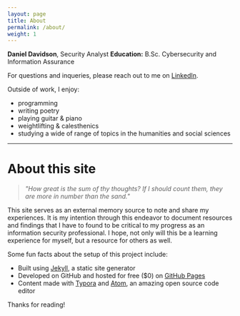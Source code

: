 ```yaml
---
layout: page
title: About
permalink: /about/
weight: 1
---
```


**Daniel Davidson**, Security Analyst
**Education:** B.Sc. Cybersecurity and Information Assurance

For questions and inqueries, please reach out to me on [LinkedIn](https://linkedin.com/in/danieldav).

Outside of work, I enjoy:
- programming
- writing poetry
- playing guitar & piano
- weightlifting & calesthenics
- studying a wide of range of topics in the humanities and social sciences

------

# About this site

> *"How great is the sum of thy thoughts? If I should count them, they are more in number than the sand."*

This site serves as an external memory source to note and share my experiences. It is my intention through this endeavor to document resources and findings that I have to found to be critical to my progress as an information security professional. I hope, not only will this be a learning experience for myself, but a resource for others as well.

<!--![](https://i.imgur.com/j2scMHA.png){: width="700"}-->

Some fun facts about the setup of this project include:

- Built using [Jekyll](https://jekyllrb.com), a static site generator
- Developed on GitHub and hosted for free ($0) on [GitHub Pages](https://pages.github.com)
- Content made with [Typora](https://typora.io/) and [Atom](https://atom.io), an amazing open source code editor

Thanks for reading!
